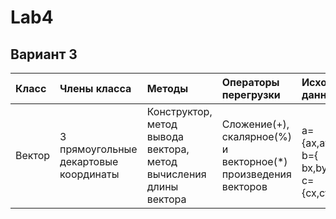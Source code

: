 # Lab4
## Вариант 3
| Класс | Члены класса | Методы | Операторы перегрузки | Исходные данные |Результаты|
|:---------|:---------|:---------|:---------|:----------------|:---------:|
| Вектор | 3 прямоугольные декартовые координаты |Конструктор, метод вывода вектора, метод вычисления длины вектора | Сложение(+), скалярное(%) и векторное(*) произведения векторов |<br> a={ax,ay,az},<br>b={   bx,by,bz  },<br> c={cx,cy,cz}<br>|r=(a+b)%c,<br>t=(a+c)*c,<br>Найти длины исходных и результирующего векторов|
